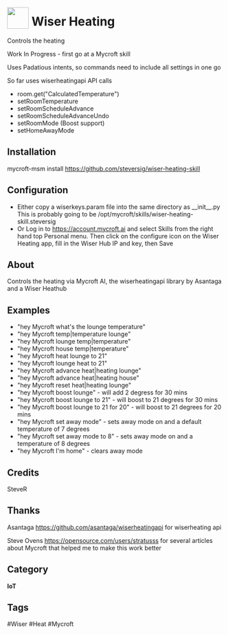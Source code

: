 # <img src="https://raw.githack.com/FortAwesome/Font-Awesome/master/svgs/solid/thermometer-half.svg" card_color="#D81159" width="50" height="50" style="vertical-align:bottom"/> Wiser Heating
Controls the heating

Work In Progress - first go at a Mycroft skill

Uses Padatious intents, so commands need to include all settings in one go

So far uses wiserheatingapi API calls
* room.get("CalculatedTemperature")
* setRoomTemperature
* setRoomScheduleAdvance
* setRoomScheduleAdvanceUndo
* setRoomMode (Boost support)
* setHomeAwayMode

## Installation

mycroft-msm install https://github.com/steversig/wiser-heating-skill

## Configuration
* Either copy a wiserkeys.param file into the same directory as \_\_init\_\_.py
This is probably going to be /opt/mycroft/skills/wiser-heating-skill.steversig
* Or Log in to https://account.mycroft.ai and select Skills from the right hand top Personal menu.
Then click on the configure icon on the Wiser Heating app, fill in the Wiser Hub IP and key, then Save 

## About
Controls the heating via Mycroft AI, the wiserheatingapi library by Asantaga and a Wiser Heathub

## Examples
* "hey Mycroft what's the lounge temperature"
* "hey Mycroft temp|temperature lounge"
* "hey Mycroft lounge temp|temperature"
* "hey Mycroft house temp|temperature"
* "hey Mycroft heat lounge to 21"
* "hey Mycroft lounge heat to 21"
* "hey Mycroft advance heat|heating lounge"
* "hey Mycroft advance heat|heating house"
* "hey Mycroft reset heat|heating lounge"
* "hey Mycroft boost lounge" - will add 2 degress for 30 mins
* "hey Mycroft boost lounge to 21" - will boost to 21 degrees for 30 mins
* "hey Mycroft boost lounge to 21 for 20" - will boost to 21 degrees for 20 mins
* "hey Mycroft set away mode" - sets away mode on and a default temperature of 7 degrees
* "hey Mycroft set away mode to 8" - sets away mode on and a temperature of 8 degrees
* "hey Mycroft I'm home" - clears away mode

## Credits
SteveR

## Thanks
Asantaga https://github.com/asantaga/wiserheatingapi for wiserheating api

Steve Ovens https://opensource.com/users/stratusss for several articles about Mycroft that helped me to make this work better

## Category
**IoT**

## Tags
#Wiser
#Heat
#Mycroft
